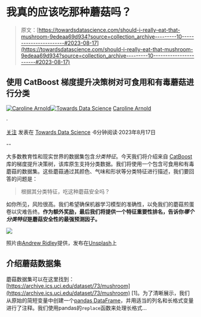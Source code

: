 # 我真的应该吃那种蘑菇吗？

> 原文：[https://towardsdatascience.com/should-i-really-eat-that-mushroom-9edeaa69d934?source=collection_archive---------10-----------------------#2023-08-17](https://towardsdatascience.com/should-i-really-eat-that-mushroom-9edeaa69d934?source=collection_archive---------10-----------------------#2023-08-17)

## 使用 CatBoost 梯度提升决策树对可食用和有毒蘑菇进行分类

[](https://medium.com/@caroline.arnold_63207?source=post_page-----9edeaa69d934--------------------------------)[![Caroline Arnold](../Images/2560e106ba9deda7889c7d253792d814.png)](https://medium.com/@caroline.arnold_63207?source=post_page-----9edeaa69d934--------------------------------)[](https://towardsdatascience.com/?source=post_page-----9edeaa69d934--------------------------------)[![Towards Data Science](../Images/a6ff2676ffcc0c7aad8aaf1d79379785.png)](https://towardsdatascience.com/?source=post_page-----9edeaa69d934--------------------------------) [Caroline Arnold](https://medium.com/@caroline.arnold_63207?source=post_page-----9edeaa69d934--------------------------------)

·

[关注](https://medium.com/m/signin?actionUrl=https%3A%2F%2Fmedium.com%2F_%2Fsubscribe%2Fuser%2F9367198e7a3c&operation=register&redirect=https%3A%2F%2Ftowardsdatascience.com%2Fshould-i-really-eat-that-mushroom-9edeaa69d934&user=Caroline+Arnold&userId=9367198e7a3c&source=post_page-9367198e7a3c----9edeaa69d934---------------------post_header-----------) 发表在 [Towards Data Science](https://towardsdatascience.com/?source=post_page-----9edeaa69d934--------------------------------) ·6分钟阅读·2023年8月17日[](https://medium.com/m/signin?actionUrl=https%3A%2F%2Fmedium.com%2F_%2Fvote%2Ftowards-data-science%2F9edeaa69d934&operation=register&redirect=https%3A%2F%2Ftowardsdatascience.com%2Fshould-i-really-eat-that-mushroom-9edeaa69d934&user=Caroline+Arnold&userId=9367198e7a3c&source=-----9edeaa69d934---------------------clap_footer-----------)

--

[](https://medium.com/m/signin?actionUrl=https%3A%2F%2Fmedium.com%2F_%2Fbookmark%2Fp%2F9edeaa69d934&operation=register&redirect=https%3A%2F%2Ftowardsdatascience.com%2Fshould-i-really-eat-that-mushroom-9edeaa69d934&source=-----9edeaa69d934---------------------bookmark_footer-----------)

大多数教育性和现实世界的数据集包含*分类特征*。今天我们将介绍来自 [CatBoost](https://catboost.ai) 库的梯度提升决策树，该库原生支持分类数据。我们将使用一个包含可食用和有毒蘑菇的数据集。这些蘑菇通过其颜色、气味和形状等分类特征进行描述，我们要回答的问题是：

> 根据其分类特征，吃这种蘑菇安全吗？

如你所见，风险很高。我们希望确保机器学习模型的准确性，以免我们的蘑菇煎蛋卷以灾难告终。**作为额外奖励，最后我们将提供一个特征重要性排名，告诉你*哪个分类特征*是蘑菇安全性的最强预测因子。**

![](../Images/9cdc72d1005c4c8a46835b140da5f21e.png)

照片由[Andrew Ridley](https://unsplash.com/@aridley88?utm_source=medium&utm_medium=referral)提供，发布在[Unsplash](https://unsplash.com/?utm_source=medium&utm_medium=referral)上

## 介绍蘑菇数据集

蘑菇数据集可以在这里找到：[https://archive.ics.uci.edu/dataset/73/mushroom](https://archive.ics.uci.edu/dataset/73/mushroom) [1]。为了清晰展示，我们从原始的简短变量中创建一个[pandas DataFrame](https://pandas.pydata.org/docs/reference/api/pandas.DataFrame.html)，并用适当的列名和长格式变量进行了注释。我们使用pandas的`replace`函数来处理长格式...
